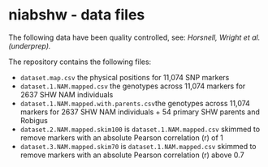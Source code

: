 # niabshw - data files

The following data have been quality controlled, see: *Horsnell, Wright et al. (underprep).* 

The repository contains the following files:
- `dataset.map.csv` the physical positions for 11,074 SNP markers
- `dataset.1.NAM.mapped.csv` the genotypes across 11,074 markers for 2637 SHW NAM individuals  
- `dataset.1.NAM.mapped.with.parents.csv`the genotypes across 11,074 markers for 2637 SHW NAM individuals + 54 primary SHW parents and Robigus
- `dataset.2.NAM.mapped.skim100` is `dataset.1.NAM.mapped.csv` skimmed to remove markers with an absolute Pearson correlation (r) of 1
- `dataset.3.NAM.mapped.skim70`  is `dataset.1.NAM.mapped.csv` skimmed to remove markers with an absolute Pearson correlation (r) above 0.7

  
